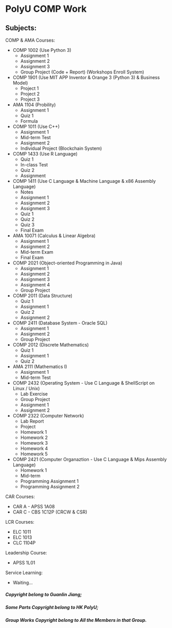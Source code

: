 # **PolyU COMP Work**

## Subjects:

COMP & AMA Courses:
- COMP 1002 (Use Python 3)
  - Assignment 1
  - Assignment 2
  - Assignment 3
  - Group Project (Code + Report) (Workshops Enroll System)
- COMP 1901 (Use MIT APP Inventor & Orange 3 (Python 3) & Business Model)
  - Project 1
  - Project 2
  - Project 3
- AMA 1104 (Probility)
  - Assignment 1
  - Quiz 1
  - Formula
- COMP 1011 (Use C++)
  - Assignment 1
  - Mid-term Test
  - Assignment 2
  - Individual Project (Blockchain System)
- COMP 1433 (Use R Language)
  - Quiz 1
  - In-class Test
  - Quiz 2
  - Assignment
- COMP 1411 (Use C Language & Machine Language & x86 Assembly Language)
  - Notes
  - Assignment 1
  - Assignment 2
  - Assignment 3
  - Quiz 1
  - Quiz 2
  - Quiz 3
  - Final Exam
- AMA 10071 (Calculus & Linear Algebra)
  - Assignment 1
  - Assignment 2
  - Mid-term Exam
  - Final Exam
- COMP 2021 (Object-oriented Programming in Java)
  - Assignment 1
  - Assignment 2
  - Assignment 3
  - Assignment 4
  - Group Project
- COMP 2011 (Data Structure)
  - Quiz 1
  - Assignment 1
  - Quiz 2
  - Assignment 2
- COMP 2411 (Database System - Oracle SQL)
  - Assignment 1
  - Assignment 2
  - Group Project
- COMP 2012 (Discrete Mathematics)
  - Quiz 1
  - Assignment 1
  - Quiz 2
- AMA 2111 (Mathematics I)
  - Assignment 1
  - Mid-term Test
- COMP 2432 (Operating System - Use C Language & ShellScript on Linux / Unix)
  - Lab Exercise
  - Group Project
  - Assignment 1
  - Assignment 2
- COMP 2322 (Computer Network)
  - Lab Report
  - Project
  - Homework 1
  - Homework 2
  - Homework 3
  - Homework 4
  - Homework 5
- COMP 2421 (Computer Organaztion - Use C Language & Mips Assembly Language)
  - Homework 1
  - Mid-term
  - Programming Assignment 1
  - Programming Assignment 2



CAR Courses:
- CAR A - APSS 1A08
- CAR C - CBS 1C12P (CRCW & CSR)

LCR Courses:

- ELC 1011
- ELC 1013
- CLC 1104P

Leadership Course:
- APSS 1L01

Service Learning:
- Waiting...






##### Copyright belong to Guanlin Jiang;

##### Some Parts Copyright belong to HK PolyU;

##### Group Works Copyright belong to All the Members in that Group.
